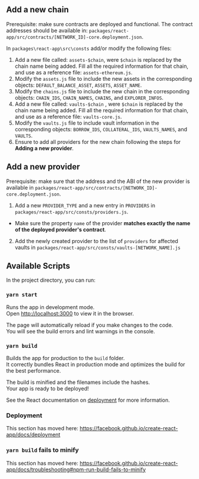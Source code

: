 ## Add a new chain

Prerequisite: make sure contracts are deployed and functional. The contract addresses should be available in: `packages/react-app/src/contracts/[NETWORK_ID]-core.deployment.json`.

In `packages\react-app\src\consts` add/or modify the following files:
  1. Add a new file called: `assets-$chain`, were `$chain` is replaced by the chain name being added. Fill all the required information for that chain, and use as a reference file: `assets-ethereum.js`.
  2. Modify the `assets.js` file to include the new assets in the corresponding objects: `DEFAULT_BALANCE_ASSET`, `ASSETS`, `ASSET_NAME`.
  3. Modify the `chains.js` file to include the new chain in the corresponding objects: `CHAIN_IDS`, `CHAIN_NAMES`, `CHAINS`, and `EXPLORER_INFOS`.
  4.  Add a new file called: `vaults-$chain` , were `$chain` is replaced by the chain name being added. Fill all the required information for that chain, and use as a reference file: `vaults-core.js`.
  5. Modify the `vaults.js` file to include vault information in the corresponding objects: `BORROW_IDS`, `COLLATERAL_IDS`, `VAULTS_NAMES`, and `VAULTS`.
  6. Ensure to add all providers for the new chain following the steps for **Adding a new provider**.

## Add a new provider

Prerequisite: make sure that the address and the ABI of the new provider is available in `packages/react-app/src/contracts/[NETWORK_ID]-core.deployment.json`.

1. Add a new `PROVIDER_TYPE` and a new entry in `PROVIDERS` in `packages/react-app/src/consts/providers.js`.
  - Make sure the property `name` of the provider **matches exactly the name of the deployed provider's contract**.

2. Add the newly created provider to the list of `providers` for affected vaults in `packages/react-app/src/consts/vaults-[NETWORK_NAME].js`

## Available Scripts

In the project directory, you can run:

### `yarn start`

Runs the app in development mode.<br>
Open [http://localhost:3000](http://localhost:3000) to view it in the browser.

The page will automatically reload if you make changes to the code.<br>
You will see the build errors and lint warnings in the console.

### `yarn build`

Builds the app for production to the `build` folder.<br />
It correctly bundles React in production mode and optimizes the build for the best performance.

The build is minified and the filenames include the hashes.<br />
Your app is ready to be deployed!

See the React documentation on [deployment](https://facebook.github.io/create-react-app/docs/deployment) for more information.

### Deployment

This section has moved here: https://facebook.github.io/create-react-app/docs/deployment

### `yarn build` fails to minify

This section has moved here: https://facebook.github.io/create-react-app/docs/troubleshooting#npm-run-build-fails-to-minify

